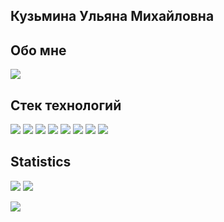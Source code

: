 ## Кузьмина Ульяна Михайловна

## Обо мне
 <a href="mailto:KUMkuzmina@yandex.ru"><img src="https://img.shields.io/badge/Gmail-D14836?style=for-the-badge&logo=gmail&logoColor=white"></a>

## Стек технологий
<p>
  <img src="https://img.shields.io/badge/Python-14354C?style=for-the-badge&logo=python&logoColor=white">
  <img src="https://img.shields.io/badge/Django-092E20?style=for-the-badge&logo=django&logoColor=white">
  <img src="https://img.shields.io/badge/Spring%20Boot-6DB33F.svg?style=for-the-badge&logo=Spring-Boot&logoColor=white"/>
  <img src="https://img.shields.io/badge/PostgreSQL-4169E1.svg?style=for-the-badge&logo=PostgreSQL&logoColor=white"/>  
  <img src="https://img.shields.io/badge/Oracle-F80000?style=for-the-badge&logo=oracle&logoColor=black">
  <img src="https://img.shields.io/badge/Jira-0052CC?style=for-the-badge&logo=Jira&logoColor=white">
  <img src="https://img.shields.io/badge/Postman-FF6C37.svg?style=for-the-badge&logo=Postman&logoColor=white"/>
  <img src="https://img.shields.io/badge/Ubuntu-E95420?style=for-the-badge&logo=ubuntu&logoColor=white"/>
</p>

## Statistics
<p>
  <img src="https://github-readme-stats.vercel.app/api?username=Rapsodiya&theme=blue-green">
 <img src="https://github-readme-stats.vercel.app/api/top-langs/?username=Rapsodiya&theme=blue-green">
</p>

<img src="http://ForTheBadge.com/images/badges/built-with-love.svg">
